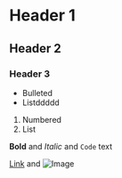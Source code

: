 # Header 1
## Header 2
### Header 3

- Bulleted
- Listddddd

1. Numbered
2. List

**Bold** and _Italic_ and `Code` text

[Link](https://banzzagi.github.io) and ![Image](http://res.cori.pet/img/pet/petkind_100003.jpg)